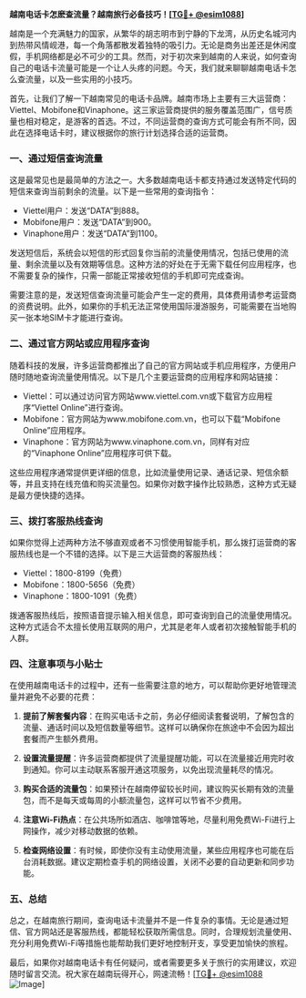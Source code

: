 **越南电话卡怎麽查流量？越南旅行必备技巧！[[TG💪+ @esim1088](https://t.me/s/esim1088)]**

越南是一个充满魅力的国家，从繁华的胡志明市到宁静的下龙湾，从历史名城河内到热带风情岘港，每一个角落都散发着独特的吸引力。无论是商务出差还是休闲度假，手机网络都是必不可少的工具。然而，对于初次来到越南的人来说，如何查询自己的电话卡流量可能是一个让人头疼的问题。今天，我们就来聊聊越南电话卡怎么查流量，以及一些实用的小技巧。

首先，让我们了解一下越南常见的电话卡品牌。越南市场上主要有三大运营商：Viettel、Mobifone和Vinaphone。这三家运营商提供的服务覆盖范围广，信号质量也相对稳定，是游客的首选。不过，不同运营商的查询方式可能会有所不同，因此在选择电话卡时，建议根据你的旅行计划选择合适的运营商。

### **一、通过短信查询流量**

这是最常见也是最简单的方法之一。大多数越南电话卡都支持通过发送特定代码的短信来查询当前剩余的流量。以下是一些常用的查询指令：

- Viettel用户：发送“DATA”到888。
- Mobifone用户：发送“DATA”到900。
- Vinaphone用户：发送“DATA”到1100。

发送短信后，系统会以短信的形式回复你当前的流量使用情况，包括已使用的流量、剩余流量以及有效期等信息。这种方法的好处在于无需下载任何应用程序，也不需要复杂的操作，只需一部能正常接收短信的手机即可完成查询。

需要注意的是，发送短信查询流量可能会产生一定的费用，具体费用请参考运营商的资费说明。此外，如果你的手机无法正常使用国际漫游服务，可能需要在当地购买一张本地SIM卡才能进行查询。

### **二、通过官方网站或应用程序查询**

随着科技的发展，许多运营商都推出了自己的官方网站或手机应用程序，方便用户随时随地查询流量使用情况。以下是几个主要运营商的应用程序和网站链接：

- Viettel：可以通过访问官方网站www.viettel.com.vn或下载官方应用程序“Viettel Online”进行查询。
- Mobifone：官方网站为www.mobifone.com.vn，也可以下载“Mobifone Online”应用程序。
- Vinaphone：官方网站为www.vinaphone.com.vn，同样有对应的“Vinaphone Online”应用程序可供下载。

这些应用程序通常提供更详细的信息，比如流量使用记录、通话记录、短信余额等，并且支持在线充值和购买流量包。如果你对数字操作比较熟悉，这种方式无疑是最方便快捷的选择。

### **三、拨打客服热线查询**

如果你觉得上述两种方法不够直观或者不习惯使用智能手机，那么拨打运营商的客服热线也是一个不错的选择。以下是三大运营商的客服热线：

- Viettel：1800-8199（免费）
- Mobifone：1800-5656（免费）
- Vinaphone：1800-1091（免费）

拨通客服热线后，按照语音提示输入相关信息，即可查询到自己的流量使用情况。这种方式适合不太擅长使用互联网的用户，尤其是老年人或者初次接触智能手机的人群。

### **四、注意事项与小贴士**

在使用越南电话卡的过程中，还有一些需要注意的地方，可以帮助你更好地管理流量并避免不必要的花费：

1. **提前了解套餐内容**：在购买电话卡之前，务必仔细阅读套餐说明，了解包含的流量、通话时间以及短信数量等细节。这样可以确保你在旅途中不会因为超出套餐而产生额外费用。

2. **设置流量提醒**：许多运营商都提供了流量提醒功能，可以在流量接近用完时收到通知。你可以主动联系客服开通这项服务，以免出现流量耗尽的情况。

3. **购买合适的流量包**：如果预计在越南停留较长时间，建议购买长期有效的流量包，而不是每天或每周的小额流量包，这样可以节省不少费用。

4. **注意Wi-Fi热点**：在公共场所如酒店、咖啡馆等地，尽量利用免费Wi-Fi进行上网操作，减少对移动数据的依赖。

5. **检查网络设置**：有时候，即使你没有主动使用流量，某些应用程序也可能在后台消耗数据。建议定期检查手机的网络设置，关闭不必要的自动更新和同步功能。

### **五、总结**

总之，在越南旅行期间，查询电话卡流量并不是一件复杂的事情。无论是通过短信、官方网站还是客服热线，都能轻松获取所需信息。同时，合理规划流量使用、充分利用免费Wi-Fi等措施也能帮助我们更好地控制开支，享受更加愉快的旅程。

最后，如果你对越南电话卡有任何疑问，或者需要更多关于旅行的实用建议，欢迎随时留言交流。祝大家在越南玩得开心，网速流畅！[[TG💪+ @esim1088](https://t.me/s/esim1088) ![Image](https://i.postimg.cc/4NQfJmqS/Snipaste-2025-05-13-00-14-12.png)]